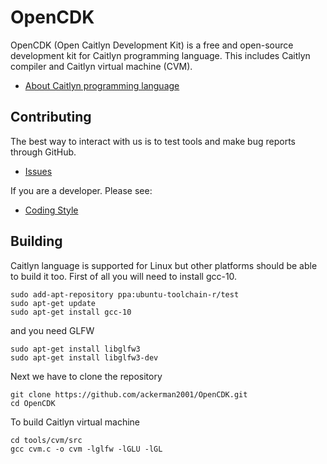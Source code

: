 # OpenCDK
OpenCDK (Open Caitlyn Development Kit) is a free and open-source development kit for Caitlyn programming language. This includes Caitlyn compiler and Caitlyn virtual machine (CVM).
* [About Caitlyn programming language](https://github.com/ackerman2001/OpenCDK/wiki/Caitlyn-programming-language)
## Contributing
The best way to interact with us is to test tools and make bug reports through GitHub.
* [Issues](https://github.com/ackerman2001/OpenCDK/issues)

If you are a developer. Please see:
* [Coding Style](https://github.com/ackerman2001/OpenCDK/wiki/Coding-Style)
## Building
Caitlyn language is supported for Linux but other platforms should be able to build it too.
First of all you will need to install gcc-10.
```
sudo add-apt-repository ppa:ubuntu-toolchain-r/test
sudo apt-get update
sudo apt-get install gcc-10
```
and you need GLFW
```
sudo apt-get install libglfw3
sudo apt-get install libglfw3-dev
```
Next we have to clone the repository
```
git clone https://github.com/ackerman2001/OpenCDK.git
cd OpenCDK
```
To build Caitlyn virtual machine
```
cd tools/cvm/src
gcc cvm.c -o cvm -lglfw -lGLU -lGL
``` 

